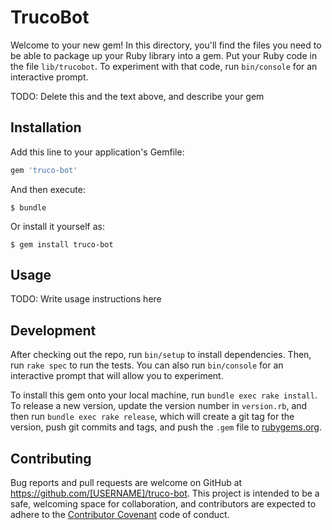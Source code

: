 # TrucoBot

Welcome to your new gem! In this directory, you'll find the files you need to be able to package up your Ruby library into a gem. Put your Ruby code in the file `lib/trucobot`. To experiment with that code, run `bin/console` for an interactive prompt.

TODO: Delete this and the text above, and describe your gem

## Installation

Add this line to your application's Gemfile:

```ruby
gem 'truco-bot'
```

And then execute:

    $ bundle

Or install it yourself as:

    $ gem install truco-bot

## Usage

TODO: Write usage instructions here

## Development

After checking out the repo, run `bin/setup` to install dependencies. Then, run `rake spec` to run the tests. You can also run `bin/console` for an interactive prompt that will allow you to experiment.

To install this gem onto your local machine, run `bundle exec rake install`. To release a new version, update the version number in `version.rb`, and then run `bundle exec rake release`, which will create a git tag for the version, push git commits and tags, and push the `.gem` file to [rubygems.org](https://rubygems.org).

## Contributing

Bug reports and pull requests are welcome on GitHub at https://github.com/[USERNAME]/truco-bot. This project is intended to be a safe, welcoming space for collaboration, and contributors are expected to adhere to the [Contributor Covenant](contributor-covenant.org) code of conduct.
